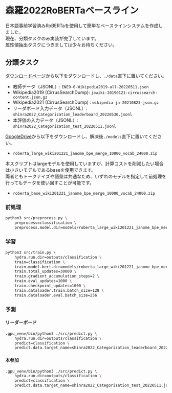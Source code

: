 # 森羅2022RoBERTaベースライン

日本語事前学習済みRoBERTaを使用して簡単なベースラインシステムを作成しました。  
現在、分類タスクのみ実装が完了しています。  
属性値抽出タスクにつきましては少々お待ちください。

## 分類タスク

[ダウンロードページ](https://2022.shinra-project.info/data-download)から以下をダウンロードし、`./data`直下に置いてください。
- 教師データ（JSONL）: `ENE9-0-Wikipedia2019-all-20220511.json`
- Wikipedia2019 (CirrusSearchDump): `jawiki-20190121-cirrussearch-content.json.gz`
- Wikipedia2021 (CirrusSearchDump) : `wikipedia-ja-20210823-json.gz` 
- リーダボード入力データ（JSONL）: `shinra2022_Categorization_leaderboard_20220530.jsonl`
- 本評価の入力データ（JSONL）: `shinra2022_Categorization_test_20220511.jsonl`

[GoogleDrive](https://drive.google.com/drive/folders/1e7QqjWDhbFkOyeIqJdcsK4whfBW5QWWY?usp=sharing)から以下をダウンロードし、解凍後`./models`直下に置いてください。  
- `roberta_large_wiki201221_janome_bpe_merge_10000_vocab_24000.zip`

本スクリプトはlargeモデルを使用していますが、計算コストを削減したい場合は小さいモデルであるbaseを使用できます。  
両者ともトークナイズや語彙は共通なため、いずれのモデルを指定して前処理を行ってもデータを使い回すことが可能です。
- `roberta_base_wiki201221_janome_bpe_merge_10000_vocab_24000.zip`

### 前処理

~~~bash
python3 src/preprocess.py \
    preprocess=classification \
    preprocess.model.dir=models/roberta_large_wiki201221_janome_bpe_merge_10000_vocab_24000
~~~

### 学習

~~~bash
python3 src/train.py \
    hydra.run.dir=outputs/classification \
    train=classification \
    train.model.bert.dir=models/roberta_large_wiki201221_janome_bpe_merge_10000_vocab_24000 \
    train.total_updates=30000 \
    train.gradient_accumulation_steps=2 \
    train.eval_updates=1000 \
    train.checkpoint_updates=1000 \
    train.dataloader.train.batch_size=128 \
    train.dataloader.eval.batch_size=256
~~~

### 予測

#### リーダーボード

~~~bash
.gpu_venv/bin/python3 ./src/predict.py \
    hydra.run.dir=outputs/classification \
    predict=classification \
    predict.data.target_name=shinra2022_Categorization_leaderboard_20220530.jsonl
~~~

#### 本参加

~~~bash
.gpu_venv/bin/python3 ./src/predict.py \
    hydra.run.dir=outputs/classification \
    predict=classification \
    predict.data.target_name=shinra2022_Categorization_test_20220511.jsonl
~~~
